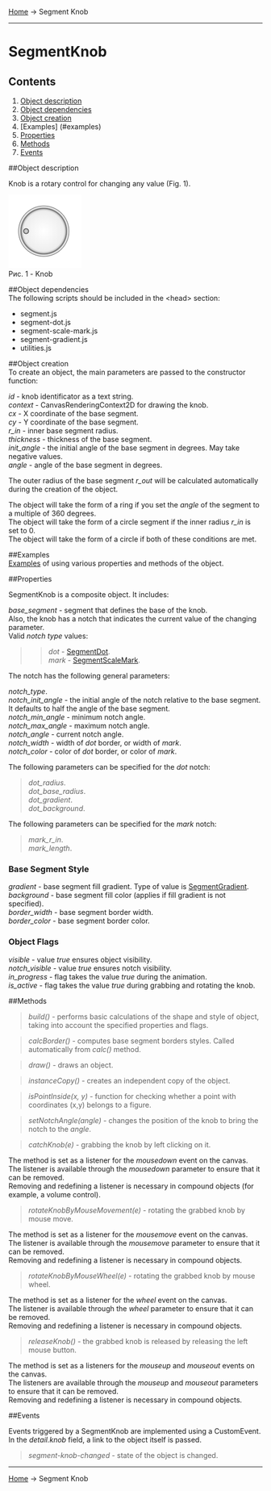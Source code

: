<a href="../readme.html">Home</a> → Segment Knob

***

# SegmentKnob

## Contents
1. [Object description](#description)  
2. [Object dependencies](#dependencies)
3. [Object creation](#constructor)  
4. [Examples] (#examples)  
5. [Properties](#properties)  
6. [Methods](#methods)  
7. [Events](#events)  

##<a id="description"></a>Object description  

Knob is a rotary control for changing any value (Fig. 1).

![SegmentKnob](../docs/images/segment_knob.png)  
Рис. 1 - Knob

##<a id="dependencies"></a>Object dependencies  
The following scripts should be included in the \<head> section:  

* segment.js  
* segment-dot.js  
* segment-scale-mark.js  
* segment-gradient.js  
* utilities.js  

##<a id="constructor"></a>Object creation  
To create an object, the main parameters are passed to the constructor function:  
>
*id* - knob identificator as a text string.  
*context* - CanvasRenderingContext2D for drawing the knob.  
*cx* - X coordinate of the base segment.  
*cy* - Y coordinate of the base segment.  
*r_in* - inner base segment radius.  
*thickness* - thickness of the base segment.  
*init_angle* - the initial angle of the base segment in degrees. May take negative values.  
*angle* - angle of the base segment in degrees.  

The outer radius of the base segment *r_out* will be calculated automatically during the creation of the object.  

The object will take the form of a ring if you set the *angle* of the segment to a multiple of 360 degrees.  
The object will take the form of a circle segment if the inner radius *r_in* is set to 0.  
The object will take the form of a circle if both of these conditions are met.  

##<a id="examples"></a>Examples  
<a href="../examples/round-volume-control-examples.html" target="_blank">Examples</a> of using various properties and methods of the object.  

##<a id="properties"></a>Properties

SegmentKnob is a composite object. It includes:  
>
*base_segment* - segment that defines the base of the knob.  
Also, the knob has a notch that indicates the current value of the changing parameter.  
Valid *notch type* values:  
>> *dot* - <a href="segment-dot.html">SegmentDot</a>.  
>> *mark* - <a href="segment-scale-mark.html">SegmentScaleMark</a>.  

The notch has the following general parameters:  
>
*notch_type*.  
*notch_init_angle* - the initial angle of the notch relative to the base segment. It defaults to half the angle of the base segment.  
*notch_min_angle* - minimum notch angle.  
*notch_max_angle* - maximum notch angle.  
*notch_angle* - current notch angle.  
*notch_width* - width of *dot* border, or width of *mark*.  
*notch_color* - color of *dot* border, or color of *mark*.  

The following parameters can be specified for the *dot* notch:  
> *dot_radius*.  
> *dot_base_radius*.  
> *dot_gradient*.  
> *dot_background*.  

The following parameters can be specified for the *mark* notch:  
> *mark_r_in*.  
> *mark_length*.  

### Base Segment Style  
>
*gradient* - base segment fill gradient. Type of value is <a href="segment-gradient.html">SegmentGradient</a>.   
*background* - base segment fill color (applies if fill gradient is not specified).  
*border_width* - base segment border width.  
*border_color* - base segment border color.  

### Object Flags  
>
*visible* - value *true* ensures object visibility.  
*notch_visible* - value *true* ensures notch visibility.  
*in_progress* - flag takes the value *true* during the animation.  
*is_active* - flag takes the value *true* during grabbing and rotating the knob.  

##<a id="methods"></a>Methods  

> *build()* - performs basic calculations of the shape and style of object, taking into account the specified properties and flags.  

> *calcBorder()* -  computes base segment borders styles. Called automatically from *calc()* method.  

> *draw()* - draws an object.  

> *instanceCopy()* - creates an independent copy of the object.  

> *isPointInside(x, y)* - function for checking whether a point with coordinates (x,y) belongs to a figure.  

> *setNotchAngle(angle)* - changes the position of the knob to bring the notch to the *angle*.  

> *catchKnob(e)* - grabbing the knob by left clicking on it.  
>>
The method is set as a listener for the *mousedown* event on the canvas.  
The listener is available through the *mousedown* parameter to ensure that it can be removed.  
Removing and redefining a listener is necessary in compound objects (for example, a volume control).  

> *rotateKnobByMouseMovement(e)* - rotating the grabbed knob by mouse move.  
>>
The method is set as a listener for the *mousemove* event on the canvas.  
The listener is available through the *mousemove* parameter to ensure that it can be removed.  
Removing and redefining a listener is necessary in compound objects.  

> *rotateKnobByMouseWheel(e)* - rotating the grabbed knob by mouse wheel.  
>>
The method is set as a listener for the *wheel* event on the canvas.  
The listener is available through the *wheel* parameter to ensure that it can be removed.  
Removing and redefining a listener is necessary in compound objects.  

> *releaseKnob()* - the grabbed knob is released by releasing the left mouse button.  
>>
The method is set as a listeners for the *mouseup* and *mouseout* events on the canvas.  
The listeners are available through the *mouseup* and *mouseout* parameters to ensure that it can be removed.  
Removing and redefining a listener is necessary in compound objects.  

##<a id="events"></a>Events  

Events triggered by a SegmentKnob are implemented using a CustomEvent.  
In the *detail.knob* field, a link to the object itself is passed.  

> *segment-knob-changed* - state of the object is changed.  

***

<a href="../readme.html">Home</a> → Segment Knob
